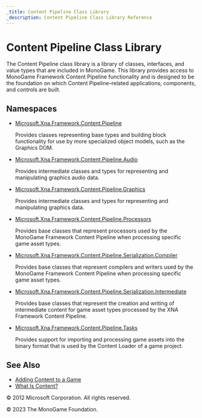 ```yaml
---
_title: Content Pipeline Class Library
_description: Content Pipeline Class Library Reference
---
```


# Content Pipeline Class Library

The Content Pipeline class library is a library of classes, interfaces, and value types that are included in MonoGame. This library provides access to MonoGame Framework Content Pipeline functionality and is designed to be the foundation on which Content Pipeline–related applications, components, and controls are built.

## Namespaces

- [Microsoft.Xna.Framework.Content.Pipeline](xref:Microsoft.Xna.Framework.Content.Pipeline)

    Provides classes representing base types and building block functionality for use by more specialized object models, such as the Graphics DOM.

- [Microsoft.Xna.Framework.Content.Pipeline.Audio](xref:Microsoft.Xna.Framework.Content.Pipeline.Audio)

    Provides intermediate classes and types for representing and manipulating graphics audio data.

- [Microsoft.Xna.Framework.Content.Pipeline.Graphics](xref:Microsoft.Xna.Framework.Content.Pipeline.Graphics)

    Provides intermediate classes and types for representing and manipulating graphics data.

- [Microsoft.Xna.Framework.Content.Pipeline.Processors](xref:Microsoft.Xna.Framework.Content.Pipeline.Processors)

    Provides base classes that represent processors used by the MonoGame Framework Content Pipeline when processing specific game asset types.

- [Microsoft.Xna.Framework.Content.Pipeline.Serialization.Compiler](xref:Microsoft.Xna.Framework.Content.Pipeline.Serialization.Compiler)

    Provides base classes that represent compilers and writers used by the MonoGame Framework Content Pipeline when processing specific game asset types.

- [Microsoft.Xna.Framework.Content.Pipeline.Serialization.Intermediate](xref:Microsoft.Xna.Framework.Content.Pipeline.Serialization.Intermediate)

    Provides base classes that represent the creation and writing of intermediate content for game asset types processed by the XNA Framework Content Pipeline.

- [Microsoft.Xna.Framework.Content.Pipeline.Tasks](xref:Microsoft.Xna.Framework.Content.Pipeline)

    Provides support for importing and processing game assets into the binary format that is used by the Content Loader of a game project.

## See Also

- [Adding Content to a Game](index.md)  
- [What Is Content?](CP_Overview.md)  

© 2012 Microsoft Corporation. All rights reserved.

© 2023 The MonoGame Foundation.
